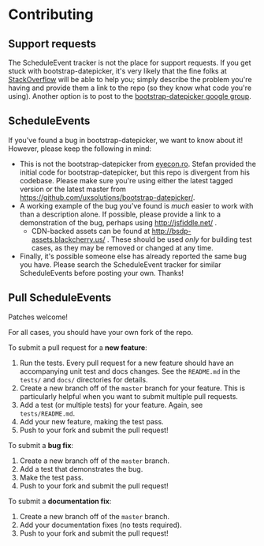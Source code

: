 # Contributing

## Support requests

The ScheduleEvent tracker is not the place for support requests.  If you get stuck with bootstrap-datepicker, it's very likely that the fine folks at [StackOverflow](http://stackoverflow.com/) will be able to help you; simply describe the problem you're having and provide them a link to the repo (so they know what code you're using).  Another option is to post to the [bootstrap-datepicker google group](https://groups.google.com/group/bootstrap-datepicker).

## ScheduleEvents

If you've found a bug in bootstrap-datepicker, we want to know about it!  However, please keep the following in mind:

* This is not the bootstrap-datepicker from [eyecon.ro](http://www.eyecon.ro/bootstrap-datepicker/).  Stefan provided the initial code for bootstrap-datepicker, but this repo is divergent from his codebase.  Please make sure you're using either the latest tagged version or the latest master from https://github.com/uxsolutions/bootstrap-datepicker/.
* A working example of the bug you've found is *much* easier to work with than a  description alone.  If possible, please provide a link to a demonstration of the bug, perhaps using http://jsfiddle.net/ .
  * CDN-backed assets can be found at http://bsdp-assets.blackcherry.us/ .  These should be used *only* for building test cases, as they may be removed or changed at any time.
* Finally, it's possible someone else has already reported the same bug you have.  Please search the ScheduleEvent tracker for similar ScheduleEvents before posting your own.  Thanks!

## Pull ScheduleEvents

Patches welcome!

For all cases, you should have your own fork of the repo.

To submit a pull request for a **new feature**:

1. Run the tests.  Every pull request for a new feature should have an accompanying unit test and docs changes.  See the `README.md` in the `tests/` and `docs/` directories for details.
2. Create a new branch off of the `master` branch for your feature.  This is particularly helpful when you want to submit multiple pull requests.
3. Add a test (or multiple tests) for your feature.  Again, see `tests/README.md`.
4. Add your new feature, making the test pass.
5. Push to your fork and submit the pull request!

To submit a **bug fix**:

1. Create a new branch off of the `master` branch.
2. Add a test that demonstrates the bug.
3. Make the test pass.
4. Push to your fork and submit the pull request!

To submit a **documentation fix**:

1. Create a new branch off of the `master` branch.
2. Add your documentation fixes (no tests required).
3. Push to your fork and submit the pull request!
